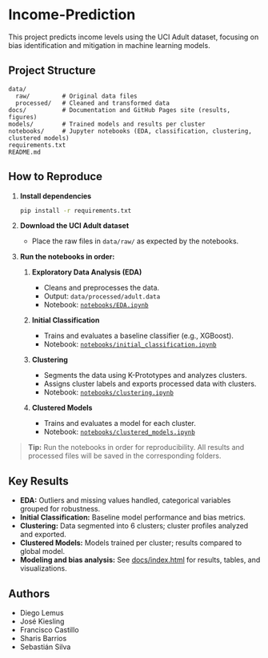 # Income-Prediction

This project predicts income levels using the UCI Adult dataset, focusing on bias identification and mitigation in machine learning models.

## Project Structure

```
data/
  raw/         # Original data files
  processed/   # Cleaned and transformed data
docs/          # Documentation and GitHub Pages site (results, figures)
models/        # Trained models and results per cluster
notebooks/     # Jupyter notebooks (EDA, classification, clustering, clustered models)
requirements.txt
README.md
```

## How to Reproduce

1. **Install dependencies**
   ```sh
   pip install -r requirements.txt
   ```

2. **Download the UCI Adult dataset**
   - Place the raw files in `data/raw/` as expected by the notebooks.

3. **Run the notebooks in order:**

   1. **Exploratory Data Analysis (EDA)**
      - Cleans and preprocesses the data.
      - Output: `data/processed/adult.data`
      - Notebook: [`notebooks/EDA.ipynb`](notebooks/EDA.ipynb)

   2. **Initial Classification**
      - Trains and evaluates a baseline classifier (e.g., XGBoost).
      - Notebook: [`notebooks/initial_classification.ipynb`](notebooks/initial_classification.ipynb)

   3. **Clustering**
      - Segments the data using K-Prototypes and analyzes clusters.
      - Assigns cluster labels and exports processed data with clusters.
      - Notebook: [`notebooks/clustering.ipynb`](notebooks/clustering.ipynb)

   4. **Clustered Models**
      - Trains and evaluates a model for each cluster.
      - Notebook: [`notebooks/clustered_models.ipynb`](notebooks/clustered_models.ipynb)

> **Tip:** Run the notebooks in order for reproducibility. All results and processed files will be saved in the corresponding folders.

## Key Results

- **EDA:** Outliers and missing values handled, categorical variables grouped for robustness.
- **Initial Classification:** Baseline model performance and bias metrics.
- **Clustering:** Data segmented into 6 clusters; cluster profiles analyzed and exported.
- **Clustered Models:** Models trained per cluster; results compared to global model.
- **Modeling and bias analysis:** See [docs/index.html](docs/index.html) for results, tables, and visualizations.

## Authors

- Diego Lemus
- José Kiesling
- Francisco Castillo
- Sharis Barrios
- Sebastián Silva
